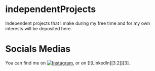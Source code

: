 # independentProjects
Independent projects that I make during my free time and for my own interests will be deposited here.

# Socials Medias
<!-- Actual text -->

You can find me on [![Instagram][1.2]][1], or on [![LinkedIn][3.2]][3].

<!-- Icons -->

[1.2]: https://imgur.com/vDwU6AL
[2.2]: https://imgur.com/rwYRqn6

<!-- Links to your social media accounts -->

[1]: https://instagram.com/cadejacobson/
[2]: https://www.linkedin.com/in/cade-jacobson-2782291a5/
